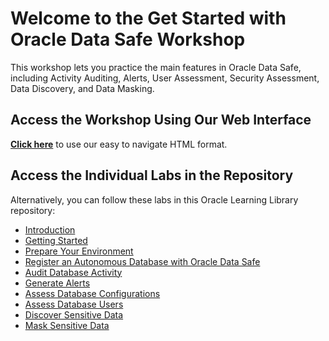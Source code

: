 # Welcome to the Get Started with Oracle Data Safe Workshop

This workshop lets you practice the main features in Oracle Data Safe, including Activity Auditing, Alerts, User Assessment, Security Assessment, Data Discovery, and Data Masking.

## Access the Workshop Using Our Web Interface

**[Click here](https://livelabs.oracle.com/pls/apex/dbpm/r/livelabs/view-workshop?wid=598)** to use our easy to navigate HTML format.

## Access the Individual Labs in the Repository

Alternatively, you can follow these labs in this Oracle Learning Library repository:

- [Introduction](./introduction/introduction.md)
- [Getting Started](https://github.com/oracle-livelabs/common/blob/main/labs/cloud-login/pre-register-free-tier-account.md)
- [Prepare Your Environment](./prepare-environment/prepare-environment.md)
- [Register an Autonomous Database with Oracle Data Safe](./register-autonomous-database/register-autonomous-database.md)
- [Audit Database Activity](./audit-database-activity/audit-database-activity.md)
- [Generate Alerts](./generate-alerts/generate-alerts.md)
- [Assess Database Configurations](./assess-database-configurations/assess-database-configurations.md)
- [Assess Database Users](./assess-database-users/assess-database-users.md)
- [Discover Sensitive Data](./discover-sensitive-data/discover-sensitive-data.md)
- [Mask Sensitive Data](./mask-sensitive-data/mask-sensitive-data.md)
